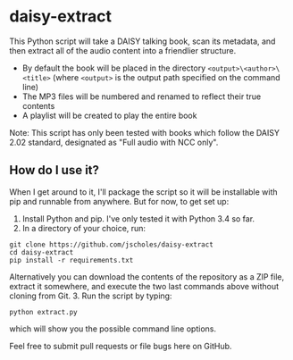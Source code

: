 # daisy-extract
This Python script will take a DAISY talking book, scan its metadata, and then extract all of the audio content into a friendlier structure.

- By default the book will be placed in the directory `<output>\<author>\<title>` (where `<output>` is the output path specified on the command line)
- The MP3 files will be numbered and renamed to reflect their true contents
- A playlist will be created to play the entire book

Note: This script has only been tested with books which follow the DAISY 2.02 standard, designated as "Full audio with NCC only".

## How do I use it?
When I get around to it, I'll package the script so it will be installable with pip and runnable from anywhere.  But for now, to get set up:

1. Install Python and pip.  I've only tested it with Python 3.4 so far.
2. In a directory of your choice, run:
```
git clone https://github.com/jscholes/daisy-extract
cd daisy-extract
pip install -r requirements.txt
```
Alternatively you can download the contents of the repository as a ZIP file, extract it somewhere, and execute the two last commands above without cloning from Git.
3. Run the script by typing:

    python extract.py

which will show you the possible command line options.

Feel free to submit pull requests or file bugs here on GitHub.